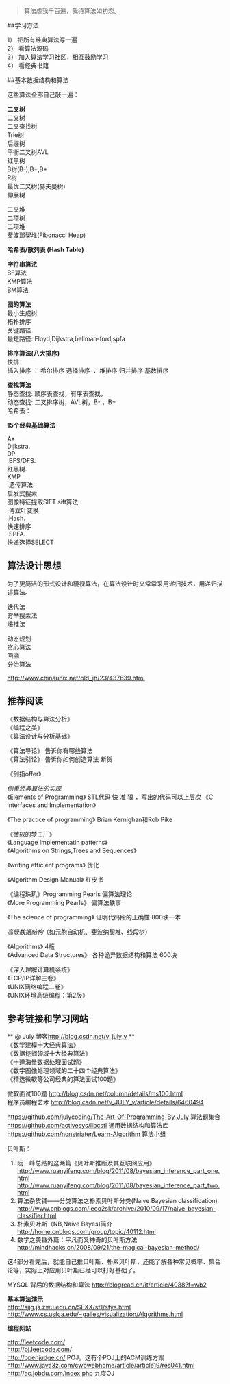 
>算法虐我千百遍，我待算法如初恋。


##学习方法
 
1） 把所有经典算法写一遍  
2） 看算法源码   
3） 加入算法学习社区，相互鼓励学习   
4） 看经典书籍  
  


##基本数据结构和算法

这些算法全部自己敲一遍：

**二叉树**  
二叉树    
二叉查找树  
Trie树  
后缀树  
平衡二叉树AVL  
红黑树  
B树(B-),B+,B*  
R树  
最优二叉树(赫夫曼树)  
伸展树  
  
二叉堆  
二项树  
二项堆  
斐波那契堆(Fibonacci Heap)   
  
  
**哈希表/散列表 (Hash Table)** 
  
  
**字符串算法**  
BF算法  
KMP算法  
BM算法  
  
  
**图的算法**  
最小生成树  
拓扑排序  
关键路径  
最短路径: Floyd,Dijkstra,bellman-ford,spfa  
  
  
  
**排序算法(八大排序)**  
快排  
插入排序 ： 希尔排序
选择排序 ： 堆排序
归并排序
基数排序


**查找算法**  
静态查找: 顺序表查找，有序表查找，  
动态查找: 二叉排序树，AVL树，B- ，B+  
哈希表：  



**15个经典基础算法**

A*.  
Dijkstra.  
DP  
.BFS/DFS.  
红黑树.  
KMP  
.遗传算法.  
启发式搜索.  
图像特征提取SIFT  sift算法  
.傅立叶变换  
.Hash.  
快速排序  
.SPFA.  
快递选择SELECT  
  
  
    
  
## 算法设计思想

为了更简洁的形式设计和藐视算法，在算法设计时又常常采用递归技术，用递归描述算法。  
  
  
迭代法  
穷举搜索法  
递推法  

动态规划  
贪心算法  
回溯  
分治算法  

http://www.chinaunix.net/old_jh/23/437639.html



## 推荐阅读

  
《数据结构与算法分析》  
《编程之美》  
《算法设计与分析基础》  
  
《算法导论》 告诉你有哪些算法  
《算法引论》 告诉你如何创造算法   断货  
  
《剑指offer》  
  
  
*侧重经典算法的实现*  
《Elements of Programming》 STL代码 快 准 狠 ，写出的代码可以上层次 
《C interfaces and Implementation》  
  
《The practice of programming》   Brian Kernighan和Rob Pike
  
《微软的梦工厂》  
《Language Implementatin patterns》  
《Algorithms on Strings,Trees and Sequences》  
  
  
《writing efficient programs》  优化  
  
《Algorithm Design Manual》 红皮书  
  
《编程珠玑》Programming Pearls  偏算法理论   
《More Programming Pearls》  偏算法轶事  
  
《The science of programming》 证明代码段的正确性   800块一本  
  
  
*高级数据结构*（如元胞自动机、斐波纳契堆、线段树）  
   
《Algorithms》 4版  
《Advanced Data Structures》 各种诡异数据结构和算法  600块  

  
    
《深入理解计算机系统》    
《TCP/IP详解三卷》    
《UNIX网络编程二卷》  
《UNIX环境高级编程：第2版》  
    
 
  
## 参考链接和学习网站


** @ July 博客<http://blog.csdn.net/v_july_v> **  
《数学建模十大经典算法》    
《数据挖掘领域十大经典算法》    
《十道海量数据处理面试题》      
《数字图像处理领域的二十四个经典算法》    
《精选微软等公司经典的算法面试100题》 

微软面试100题 http://blog.csdn.net/column/details/ms100.html  
程序员编程艺术 http://blog.csdn.net/v_JULY_v/article/details/6460494  



https://github.com/julycoding/The-Art-Of-Programming-By-July  算法题集合
https://github.com/activesys/libcstl   通用数据结构和算法库  
https://github.com/nonstriater/Learn-Algorithm  算法小组

  
  
贝叶斯：  
1. 阮一峰总结的这两篇《贝叶斯推断及其互联网应用》   
http://www.ruanyifeng.com/blog/2011/08/bayesian_inference_part_one.html  
http://www.ruanyifeng.com/blog/2011/08/bayesian_inference_part_two.html  
2. 算法杂货铺——分类算法之朴素贝叶斯分类(Naive Bayesian classification)  
http://www.cnblogs.com/leoo2sk/archive/2010/09/17/naive-bayesian-classifier.html  
3. 朴素贝叶斯（NB,Naive Bayes)简介  
http://home.cnblogs.com/group/topic/40112.html  
4. 数学之美番外篇：平凡而又神奇的贝叶斯方法  
http://mindhacks.cn/2008/09/21/the-magical-bayesian-method/  
  
这4部分看完后，就能自己推贝叶斯、朴素贝叶斯，还能了解各种常见概率、集合论等，实际上对应用贝叶斯已经可以打好基础了。  
  
  
MYSQL 背后的数据结构和算法 http://blogread.cn/it/article/4088?f=wb2  
  
  
**基本算法演示**  
http://sjjg.js.zwu.edu.cn/SFXX/sf1/sfys.html  
http://www.cs.usfca.edu/~galles/visualization/Algorithms.html  
  
  
   
**编程网站**

http://leetcode.com/  
http://oj.leetcode.com/  
http://openjudge.cn/   POJ。这有个POJ上的ACM训练方案 http://www.java3z.com/cwbwebhome/article/article19/res041.html
http://ac.jobdu.com/index.php  九度OJ  
  



